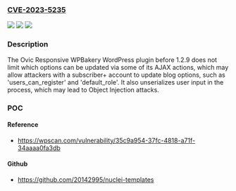 ### [CVE-2023-5235](https://cve.mitre.org/cgi-bin/cvename.cgi?name=CVE-2023-5235)
![](https://img.shields.io/static/v1?label=Product&message=Ovic%20Responsive%20WPBakery&color=blue)
![](https://img.shields.io/static/v1?label=Version&message=0%3C%201.2.9%20&color=brighgreen)
![](https://img.shields.io/static/v1?label=Vulnerability&message=CWE-269%20Improper%20Privilege%20Management&color=brighgreen)

### Description

The Ovic Responsive WPBakery WordPress plugin before 1.2.9 does not limit which options can be updated via some of its AJAX actions, which may allow attackers with a subscriber+ account to update blog options, such as 'users_can_register' and 'default_role'. It also unserializes user input in the process, which may lead to Object Injection attacks.

### POC

#### Reference
- https://wpscan.com/vulnerability/35c9a954-37fc-4818-a71f-34aaaa0fa3db

#### Github
- https://github.com/20142995/nuclei-templates


